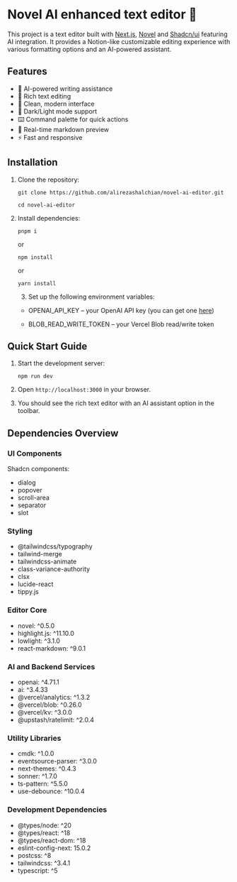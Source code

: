 # Novel AI enhanced text editor 📝

This project is a text editor built with [Next.js](https://nextjs.org/), [Novel](https://novel.sh/) and [Shadcn/ui](https://ui.shadcn.com/) featuring AI integration. It provides a Notion-like customizable editing experience with various formatting options and an AI-powered assistant.

## Features

- 🤖 AI-powered writing assistance
- 📝 Rich text editing
- 🎨 Clean, modern interface
- 🌙 Dark/Light mode support
- ⌨️ Command palette for quick actions
- 🔄 Real-time markdown preview
- ⚡ Fast and responsive

## Installation

1. Clone the repository:

   ```
   git clone https://github.com/alirezashalchian/novel-ai-editor.git
   ```

   ```
   cd novel-ai-editor
   ```

2. Install dependencies:

   ```
   pnpm i
   ```

   or

   ```
   npm install
   ```

   or

   ```
   yarn install
   ```

   3. Set up the following environment variables:

   - OPENAI_API_KEY – your OpenAI API key (you can get one [here](https://platform.openai.com/api-keys))

   - BLOB_READ_WRITE_TOKEN – your Vercel Blob read/write token

## Quick Start Guide

1. Start the development server:

   ```
   npm run dev
   ```

2. Open `http://localhost:3000` in your browser.

3. You should see the rich text editor with an AI assistant option in the toolbar.

## Dependencies Overview

### UI Components

Shadcn components:

- dialog
- popover
- scroll-area
- separator
- slot

### Styling

- @tailwindcss/typography
- tailwind-merge
- tailwindcss-animate
- class-variance-authority
- clsx
- lucide-react
- tippy.js

### Editor Core

- novel: ^0.5.0
- highlight.js: ^11.10.0
- lowlight: ^3.1.0
- react-markdown: ^9.0.1

### AI and Backend Services

- openai: ^4.71.1
- ai: ^3.4.33
- @vercel/analytics: ^1.3.2
- @vercel/blob: ^0.26.0
- @vercel/kv: ^3.0.0
- @upstash/ratelimit: ^2.0.4

### Utility Libraries

- cmdk: ^1.0.0
- eventsource-parser: ^3.0.0
- next-themes: ^0.4.3
- sonner: ^1.7.0
- ts-pattern: ^5.5.0
- use-debounce: ^10.0.4

### Development Dependencies

- @types/node: ^20
- @types/react: ^18
- @types/react-dom: ^18
- eslint-config-next: 15.0.2
- postcss: ^8
- tailwindcss: ^3.4.1
- typescript: ^5
